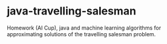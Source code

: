 # java-travelling-salesman
Homework (AI Cup), java and machine learning algorithms for approximating solutions of the travelling salesman problem.
